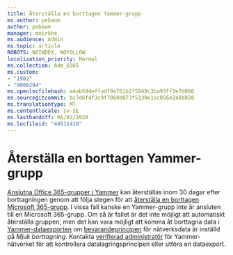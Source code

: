```yaml
---
title: Återställa en borttagen Yammer-grupp
ms.author: pebaum
author: pebaum
manager: mnirkhe
ms.audience: Admin
ms.topic: article
ROBOTS: NOINDEX, NOFOLLOW
localization_priority: Normal
ms.collection: Adm_O365
ms.custom:
- "1902"
- "9000294"
ms.openlocfilehash: a4ab594effadf9a761b2f5849c3ba93ff3e7d080
ms.sourcegitcommit: bc7d6f4f3c9f7060d073f5130e1ec856e248d020
ms.translationtype: MT
ms.contentlocale: sv-SE
ms.lasthandoff: 06/02/2020
ms.locfileid: "44511418"
---
```

# <a name="restore-a-deleted-yammer-group"></a>Återställa en borttagen Yammer-grupp

[Anslutna Office 365-grupper i Yammer](https://docs.microsoft.com/yammer/manage-yammer-groups/yammer-and-office-365-groups) kan återställas inom 30 dagar efter borttagningen genom att följa stegen för att [återställa en borttagen Microsoft 365-grupp](https://docs.microsoft.com/microsoft-365/admin/create-groups/restore-deleted-group).
I vissa fall kanske en Yammer-grupp inte är ansluten till en Microsoft 365-grupp. Om så är fallet är det inte möjligt att automatiskt återställa gruppen, men det kan vara möjligt att komma åt borttagna data i [Yammer-dataexporten](https://docs.microsoft.com/yammer/manage-security-and-compliance/export-yammer-enterprise-data) om [bevarandeprincipen](https://docs.microsoft.com/yammer/manage-security-and-compliance/manage-data-compliance) för nätverksdata är inställd på *Mjuk borttagning*. Kontakta [verifierad administratör](https://docs.microsoft.com/yammer/manage-yammer-users/manage-yammer-admins) för Yammer-nätverket för att kontrollera datalagringsprincipen eller utföra en dataexport.

